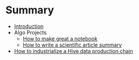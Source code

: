 # Summary

* [Introduction](README.md)
* Algo Projects
  * [How to make great a notebook](algo-projects/make-great-notebook.md)
  * [How to write a scientific article summary](algo-projects/write-an-article-summary.md)
* [How to industrialize a Hive data production chain](hive-data-production-chain.md)
